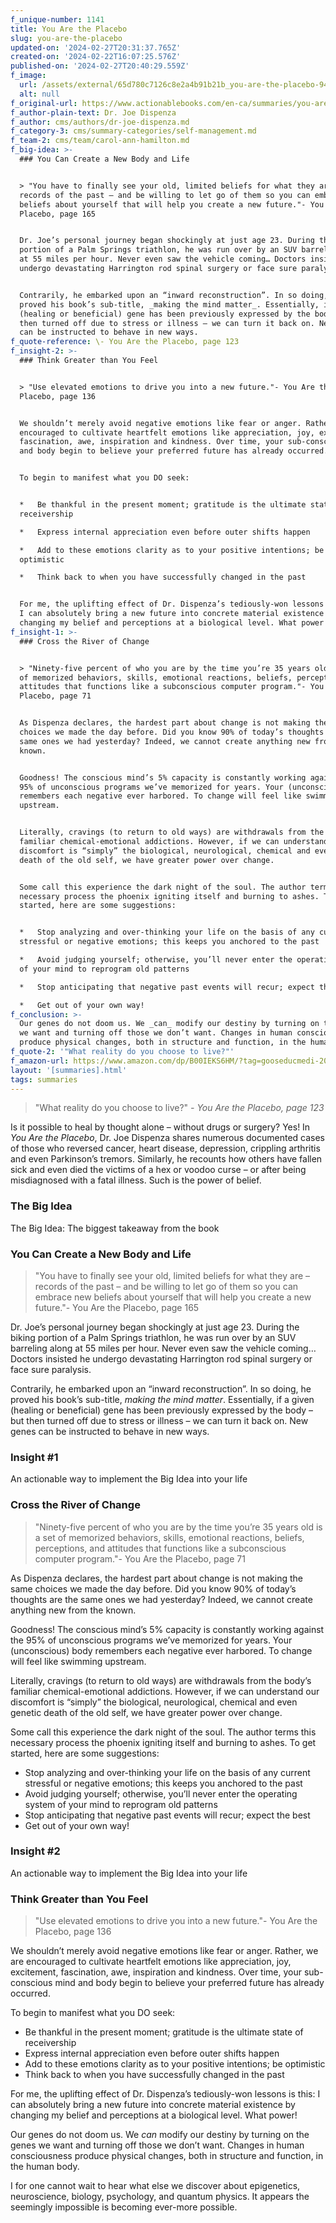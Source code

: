 ```yaml
---
f_unique-number: 1141
title: You Are the Placebo
slug: you-are-the-placebo
updated-on: '2024-02-27T20:31:37.765Z'
created-on: '2024-02-22T16:07:25.576Z'
published-on: '2024-02-27T20:40:29.559Z'
f_image:
  url: /assets/external/65d780c7126c8e2a4b91b21b_you-are-the-placebo-94x144.jpeg
  alt: null
f_original-url: https://www.actionablebooks.com/en-ca/summaries/you-are-the-placebo/
f_author-plain-text: Dr. Joe Dispenza
f_author: cms/authors/dr-joe-dispenza.md
f_category-3: cms/summary-categories/self-management.md
f_team-2: cms/team/carol-ann-hamilton.md
f_big-idea: >-
  ### You Can Create a New Body and Life


  > "You have to finally see your old, limited beliefs for what they are –
  records of the past – and be willing to let go of them so you can embrace new
  beliefs about yourself that will help you create a new future."- You Are the
  Placebo, page 165


  Dr. Joe’s personal journey began shockingly at just age 23. During the biking
  portion of a Palm Springs triathlon, he was run over by an SUV barreling along
  at 55 miles per hour. Never even saw the vehicle coming… Doctors insisted he
  undergo devastating Harrington rod spinal surgery or face sure paralysis.


  Contrarily, he embarked upon an “inward reconstruction”. In so doing, he
  proved his book’s sub-title, _making the mind matter_. Essentially, if a given
  (healing or beneficial) gene has been previously expressed by the body – but
  then turned off due to stress or illness – we can turn it back on. New genes
  can be instructed to behave in new ways.
f_quote-reference: \- You Are the Placebo, page 123
f_insight-2: >-
  ### Think Greater than You Feel


  > "Use elevated emotions to drive you into a new future."- You Are the
  Placebo, page 136


  We shouldn’t merely avoid negative emotions like fear or anger. Rather, we are
  encouraged to cultivate heartfelt emotions like appreciation, joy, excitement,
  fascination, awe, inspiration and kindness. Over time, your sub-conscious mind
  and body begin to believe your preferred future has already occurred.


  To begin to manifest what you DO seek:


  *   Be thankful in the present moment; gratitude is the ultimate state of
  receivership

  *   Express internal appreciation even before outer shifts happen

  *   Add to these emotions clarity as to your positive intentions; be
  optimistic

  *   Think back to when you have successfully changed in the past


  For me, the uplifting effect of Dr. Dispenza’s tediously-won lessons is this:
  I can absolutely bring a new future into concrete material existence by
  changing my belief and perceptions at a biological level. What power!
f_insight-1: >-
  ### Cross the River of Change


  > "Ninety-five percent of who you are by the time you’re 35 years old is a set
  of memorized behaviors, skills, emotional reactions, beliefs, perceptions, and
  attitudes that functions like a subconscious computer program."- You Are the
  Placebo, page 71


  As Dispenza declares, the hardest part about change is not making the same
  choices we made the day before. Did you know 90% of today’s thoughts are the
  same ones we had yesterday? Indeed, we cannot create anything new from the
  known.


  Goodness! The conscious mind’s 5% capacity is constantly working against the
  95% of unconscious programs we’ve memorized for years. Your (unconscious) body
  remembers each negative ever harbored. To change will feel like swimming
  upstream.


  Literally, cravings (to return to old ways) are withdrawals from the body’s
  familiar chemical-emotional addictions. However, if we can understand our
  discomfort is “simply” the biological, neurological, chemical and even genetic
  death of the old self, we have greater power over change.


  Some call this experience the dark night of the soul. The author terms this
  necessary process the phoenix igniting itself and burning to ashes. To get
  started, here are some suggestions:


  *   Stop analyzing and over-thinking your life on the basis of any current
  stressful or negative emotions; this keeps you anchored to the past

  *   Avoid judging yourself; otherwise, you’ll never enter the operating system
  of your mind to reprogram old patterns

  *   Stop anticipating that negative past events will recur; expect the best

  *   Get out of your own way!
f_conclusion: >-
  Our genes do not doom us. We _can_ modify our destiny by turning on the genes
  we want and turning off those we don’t want. Changes in human consciousness
  produce physical changes, both in structure and function, in the human body.
f_quote-2: '"What reality do you choose to live?"'
f_amazon-url: https://www.amazon.com/dp/B00IEKS6HM/?tag=gooseducmedi-20
layout: '[summaries].html'
tags: summaries
---
```


> "What reality do you choose to live?" _\- You Are the Placebo, page 123_

Is it possible to heal by thought alone – without drugs or surgery? Yes! In _You Are the Placebo_, Dr. Joe Dispenza shares numerous documented cases of those who reversed cancer, heart disease, depression, crippling arthritis and even Parkinson’s tremors. Similarly, he recounts how others have fallen sick and even died the victims of a hex or voodoo curse – or after being misdiagnosed with a fatal illness. Such is the power of belief.

### The Big Idea

The Big Idea: The biggest takeaway from the book

### You Can Create a New Body and Life

> "You have to finally see your old, limited beliefs for what they are – records of the past – and be willing to let go of them so you can embrace new beliefs about yourself that will help you create a new future."- You Are the Placebo, page 165

Dr. Joe’s personal journey began shockingly at just age 23. During the biking portion of a Palm Springs triathlon, he was run over by an SUV barreling along at 55 miles per hour. Never even saw the vehicle coming… Doctors insisted he undergo devastating Harrington rod spinal surgery or face sure paralysis.

Contrarily, he embarked upon an “inward reconstruction”. In so doing, he proved his book’s sub-title, _making the mind matter_. Essentially, if a given (healing or beneficial) gene has been previously expressed by the body – but then turned off due to stress or illness – we can turn it back on. New genes can be instructed to behave in new ways.

### Insight #1

An actionable way to implement the Big Idea into your life

### Cross the River of Change

> "Ninety-five percent of who you are by the time you’re 35 years old is a set of memorized behaviors, skills, emotional reactions, beliefs, perceptions, and attitudes that functions like a subconscious computer program."- You Are the Placebo, page 71

As Dispenza declares, the hardest part about change is not making the same choices we made the day before. Did you know 90% of today’s thoughts are the same ones we had yesterday? Indeed, we cannot create anything new from the known.

Goodness! The conscious mind’s 5% capacity is constantly working against the 95% of unconscious programs we’ve memorized for years. Your (unconscious) body remembers each negative ever harbored. To change will feel like swimming upstream.

Literally, cravings (to return to old ways) are withdrawals from the body’s familiar chemical-emotional addictions. However, if we can understand our discomfort is “simply” the biological, neurological, chemical and even genetic death of the old self, we have greater power over change.

Some call this experience the dark night of the soul. The author terms this necessary process the phoenix igniting itself and burning to ashes. To get started, here are some suggestions:

*   Stop analyzing and over-thinking your life on the basis of any current stressful or negative emotions; this keeps you anchored to the past
*   Avoid judging yourself; otherwise, you’ll never enter the operating system of your mind to reprogram old patterns
*   Stop anticipating that negative past events will recur; expect the best
*   Get out of your own way!

### Insight #2

An actionable way to implement the Big Idea into your life

### Think Greater than You Feel

> "Use elevated emotions to drive you into a new future."- You Are the Placebo, page 136

We shouldn’t merely avoid negative emotions like fear or anger. Rather, we are encouraged to cultivate heartfelt emotions like appreciation, joy, excitement, fascination, awe, inspiration and kindness. Over time, your sub-conscious mind and body begin to believe your preferred future has already occurred.

To begin to manifest what you DO seek:

*   Be thankful in the present moment; gratitude is the ultimate state of receivership
*   Express internal appreciation even before outer shifts happen
*   Add to these emotions clarity as to your positive intentions; be optimistic
*   Think back to when you have successfully changed in the past

For me, the uplifting effect of Dr. Dispenza’s tediously-won lessons is this: I can absolutely bring a new future into concrete material existence by changing my belief and perceptions at a biological level. What power!

Our genes do not doom us. We _can_ modify our destiny by turning on the genes we want and turning off those we don’t want. Changes in human consciousness produce physical changes, both in structure and function, in the human body.

I for one cannot wait to hear what else we discover about epigenetics, neuroscience, biology, psychology, and quantum physics. It appears the seemingly impossible is becoming ever-more possible.
